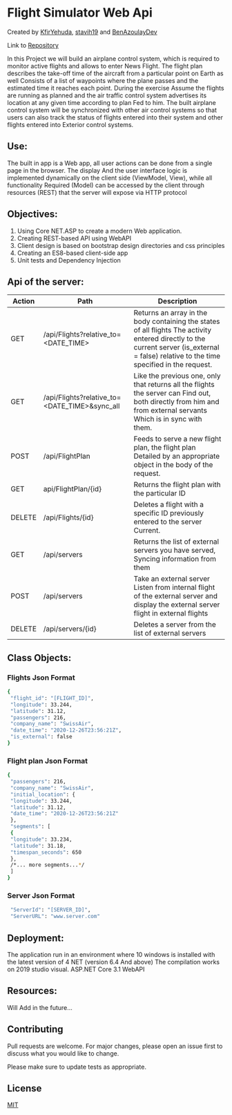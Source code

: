# Flight Simulator Web Api

Created by [KfirYehuda](https://github.com/kfiryehuda), [stavih19](https://github.com/stavih19) and
 [BenAzoulayDev](https://github.com/benazoulaydev)

Link to [Repository](https://github.com/benazoulaydev/flightSimulatorWebApi/)

In this Project we will build an airplane control system, which is required to monitor active flights and allows to enter
News Flight. The flight plan describes the take-off time of the aircraft from a particular point on Earth as well
Consists of a list of waypoints where the plane passes and the estimated time it reaches each point. During the exercise
Assume the flights are running as planned and the air traffic control system advertises its location at any given time according to plan
Fed to him. The built airplane control system will be synchronized with other air control systems so that
users can also track the status of flights entered into their system and other flights entered into Exterior control systems.

## Use:

The built in app is a Web app, all user actions can be done from a single page in the browser. The display
And the user interface logic is  implemented dynamically on the client side (ViewModel, View), while all functionality
Required (Model) can be accessed by the client through resources (REST) that the server will expose via HTTP protocol

## Objectives:

1) Using Core NET.ASP to create a modern Web application.
2) Creating REST-based API using WebAPI
3) Client design is based on bootstrap design directories and css principles
4) Creating an ES8-based client-side app
5) Unit tests and Dependency Injection


## Api of the server:

| Action | Path | Description |
| ------ | ------ | ------ |
| GET | /api/Flights?relative_to=<DATE_TIME> | Returns an array in the body containing the states of all flights The activity entered directly to the current server (is_external = false) relative to the time specified in the request.| 
| GET | /api/Flights?relative_to=<DATE_TIME>&sync_all | Like the previous one, only that returns all the flights the server can Find out, both directly from him and from external servants Which is in sync with them.| 
| POST  | /api/FlightPlan | Feeds to serve a new flight plan, the flight plan Detailed by an appropriate object in the body of the request.| 
| GET | api/FlightPlan/{id} |  Returns the flight plan with the particular ID | 
| DELETE | /api/Flights/{id} | Deletes a flight with a specific ID previously entered to the server Current.| 
| GET | /api/servers | Returns the list of external servers you have served, Syncing information from them| 
| POST | /api/servers | Take an external server Listen from internal flight of the external server and display the external server flight in external flights| 
| DELETE | /api/servers/{id} | Deletes a server from the list of external servers| 

## Class Objects:

### Flights Json Format

```sh
{
 "flight_id": "[FLIGHT_ID]",
 "longitude": 33.244,
 "latitude": 31.12,
 "passengers": 216,
 "company_name": "SwissAir",
 "date_time": "2020-12-26T23:56:21Z",
 "is_external": false
}
```
### Flight plan Json Format

```sh
{
 "passengers": 216,
 "company_name": "SwissAir",
 "initial_location": {
 "longitude": 33.244,
 "latitude": 31.12,
 "date_time": "2020-12-26T23:56:21Z"
 },
 "segments": [
 {
 "longitude": 33.234,
 "latitude": 31.18,
 "timespan_seconds": 650
 },
 /*... more segments...*/
 ]
}
```

### Server Json Format

```sh
 "ServerId": "[SERVER_ID]",
 "ServerURL": "www.server.com"
```

## Deployment:

The application  run in an environment where 10 windows is installed with the latest version of 4 NET (version 6.4
And above) The compilation works on 2019 studio visual.
ASP.NET Core 3.1 WebAPI

## Resources:

Will Add in the future...


## Contributing
Pull requests are welcome. For major changes, please open an issue first to discuss what you would like to change.

Please make sure to update tests as appropriate.

## License
[MIT](https://choosealicense.com/licenses/mit/)
